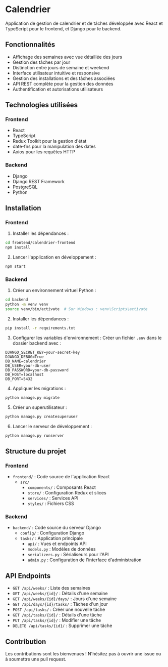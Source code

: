 # Calendrier

Application de gestion de calendrier et de tâches développée avec React et TypeScript pour le frontend, et Django pour le backend.

## Fonctionnalités

- Affichage des semaines avec vue détaillée des jours
- Gestion des tâches par jour
- Distinction entre jours de semaine et weekend
- Interface utilisateur intuitive et responsive
- Gestion des installations et des tâches associées
- API REST complète pour la gestion des données
- Authentification et autorisations utilisateurs

## Technologies utilisées

### Frontend
- React
- TypeScript
- Redux Toolkit pour la gestion d'état
- date-fns pour la manipulation des dates
- Axios pour les requêtes HTTP

### Backend
- Django
- Django REST Framework
- PostgreSQL
- Python

## Installation

### Frontend

1. Installer les dépendances :
```bash
cd frontend/calendrier-frontend
npm install
```

2. Lancer l'application en développement :
```bash
npm start
```

### Backend

1. Créer un environnement virtuel Python :
```bash
cd backend
python -m venv venv
source venv/bin/activate  # Sur Windows : venv\Scripts\activate
```

2. Installer les dépendances :
```bash
pip install -r requirements.txt
```

3. Configurer les variables d'environnement :
Créer un fichier `.env` dans le dossier backend avec :
```
DJANGO_SECRET_KEY=your-secret-key
DJANGO_DEBUG=True
DB_NAME=calendrier
DB_USER=your-db-user
DB_PASSWORD=your-db-password
DB_HOST=localhost
DB_PORT=5432
```

4. Appliquer les migrations :
```bash
python manage.py migrate
```

5. Créer un superutilisateur :
```bash
python manage.py createsuperuser
```

6. Lancer le serveur de développement :
```bash
python manage.py runserver
```

## Structure du projet

### Frontend
- `frontend/` : Code source de l'application React
  - `src/`
    - `components/` : Composants React
    - `store/` : Configuration Redux et slices
    - `services/` : Services API
    - `styles/` : Fichiers CSS

### Backend
- `backend/` : Code source du serveur Django
  - `config/` : Configuration Django
  - `tasks/` : Application principale
    - `api/` : Vues et endpoints API
    - `models.py` : Modèles de données
    - `serializers.py` : Sérialiseurs pour l'API
    - `admin.py` : Configuration de l'interface d'administration

## API Endpoints

- `GET /api/weeks/` : Liste des semaines
- `GET /api/weeks/{id}/` : Détails d'une semaine
- `GET /api/weeks/{id}/days/` : Jours d'une semaine
- `GET /api/days/{id}/tasks/` : Tâches d'un jour
- `POST /api/tasks/` : Créer une nouvelle tâche
- `GET /api/tasks/{id}/` : Détails d'une tâche
- `PUT /api/tasks/{id}/` : Modifier une tâche
- `DELETE /api/tasks/{id}/` : Supprimer une tâche

## Contribution

Les contributions sont les bienvenues ! N'hésitez pas à ouvrir une issue ou à soumettre une pull request.
